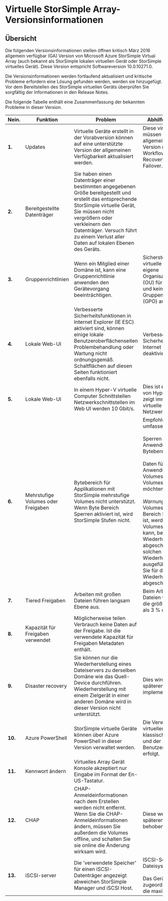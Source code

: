 <properties 
   pageTitle="Versionshinweise Virtual Array StorSimple | Microsoft Azure"
   description="Beschreibt wichtige offene Probleme und Lösungsmöglichkeiten für virtuelle StorSimple-Array."
   services="storsimple"
   documentationCenter=""
   authors="alkohli"
   manager="carmonm"
   editor="" />
<tags 
   ms.service="storsimple"
   ms.devlang="NA"
   ms.topic="article"
   ms.tgt_pltfrm="NA"
   ms.workload="NA"
   ms.date="05/13/2016"
   ms.author="alkohli" />

# <a name="storsimple-virtual-array-release-notes"></a>Virtuelle StorSimple Array-Versionsinformationen

## <a name="overview"></a>Übersicht

Die folgenden Versionsinformationen stellen öffnen kritisch März 2016 allgemein verfügbar (GA) Version von Microsoft Azure StorSimple Virtual Array (auch bekannt als StorSimple lokalen virtuellen Gerät oder StorSimple virtuelles Gerät). Diese Version entspricht Softwareversion 10.0.10271.0.

Die Versionsinformationen werden fortlaufend aktualisiert und kritische Probleme erfordern eine Lösung gefunden werden, werden sie hinzugefügt. Vor dem Bereitstellen des StorSimple virtuellen Geräts überprüfen Sie sorgfältig der Informationen in den Release Notes. 

Die folgende Tabelle enthält eine Zusammenfassung der bekannten Probleme in dieser Version.


| Nein. | Funktion | Problem | Abhilfe-Kommentare |
|-----|--------------------------|----------------------------------------------------------------------------------------------------------------------------------------------------------------------------------------------------------------------------------------------------------------------------|--------------------------------------------------------------------------------------------------------------------------------------------------------------------------------------------------------------------------------------------------------------------------------------------------------------------------------------------------------------------------------------------------------------------------------------------------------------------------------|
| **1.** | Updates | Virtuelle Geräte erstellt in der Vorabversion können auf eine unterstützte Version der allgemeinen Verfügbarkeit aktualisiert werden. | Diese virtuellen Geräte müssen für die allgemeine Verfügbarkeit Version mithilfe eines Workflows Disaster Recovery (DR) ein Failover. |
| **2.** | Bereitgestellte Datenträger | Sie haben einen Datenträger einer bestimmten angegebenen Größe bereitgestellt und erstellt das entsprechende StorSimple virtuelle Gerät, Sie müssen nicht vergrößern oder verkleinern den Datenträger. Versuch führt zu einem Verlust aller Daten auf lokalen Ebenen des Geräts. |   |
| **3.** | Gruppenrichtlinien | Wenn ein Mitglied einer Domäne ist, kann eine Gruppenrichtlinie anwenden den Gerätevorgang beeinträchtigen. | Sicherstellen Sie, dass Ihr virtuelle Array in eine eigene Organisationseinheit (OU) für Active Directory und keine Gruppenrichtlinienobjekte (GPO) angewendet.|
| **4.** | Lokale Web-UI | Verbesserte Sicherheitsfunktionen in Internet Explorer (IE ESC) aktiviert sind, können einige lokale Benutzeroberflächenseiten Problembehandlung oder Wartung nicht ordnungsgemäß. Schaltflächen auf diesen Seiten funktioniert ebenfalls nicht. | Verbesserte Sicherheitsfeatures in Internet Explorer deaktivieren.|
| **5.** | Lokale Web-UI | In einem Hyper-V virtuelle Computer Schnittstellen Netzwerkschnittstellen im Web UI werden 10 Gbit/s. | Dies ist eine Spiegelung von Hyper-V. Hyper-V zeigt immer 10 Gbit/s für virtuelle Netzwerkadapter. |
| **6.** | Mehrstufige Volumes oder Freigaben | Bytebereich für Applikationen mit StorSimple mehrstufige Volumes nicht unterstützt. Wenn Byte Bereich Sperren aktiviert ist, wird StorSimple Stufen nicht. | Empfohlene Maßnahmen umfassen: <br></br>Sperren in die Anwendungslogik Bytebereich deaktivieren.<br></br>Daten für diese Anwendung lokale Volumes mehrstufige Volumes hinzufügen möchten.<br></br>*Warnung*: Wenn lokale Volumes fixiert und Byte Bereich Sperren aktiviert ist, werden die lokalen Volumes online sein kann, bevor die Wiederherstellung abgeschlossen ist. In solchen Fällen ist eine Wiederherstellung ausgeführt wird, müssen Sie für die Wiederherstellung abgeschlossen warten. |
| **7.** | Tiered Freigaben | Arbeiten mit großen Dateien führen langsam Ebene aus. | Beim Arbeiten mit großen Dateien wird empfohlen, die größte Datei kleiner als 3 % der Freigabe ist. |
| **8.** | Kapazität für Freigaben verwendet | Möglicherweise teilen Verbrauch keine Daten auf der Freigabe. Ist die verwendete Kapazität für Freigaben Metadaten enthält. |   |
| **9.** | Disaster recovery | Sie können nur die Wiederherstellung eines Dateiservers zu derselben Domäne wie das Quell-Device durchführen. Wiederherstellung mit einem Zielgerät in einer anderen Domäne wird in dieser Version nicht unterstützt. | Dies wird in einer späteren Version implementiert. |
| **10.** | Azure PowerShell | StorSimple virtuelle Geräte können über Azure PowerShell in dieser Version verwaltet werden. | Die Verwaltung der virtuellen Geräte eines klassischen Azure-Portal und der lokale Web-Benutzeroberfläche erfolgt. |
| **11.** | Kennwort ändern | Virtuelles Array Gerät Konsole akzeptiert nur Eingabe im Format der En-US-Tastatur. |   |
| **12.** | CHAP | CHAP-Anmeldeinformationen nach dem Erstellen werden nicht entfernt. Wenn Sie die CHAP-Anmeldeinformationen ändern, müssen Sie außerdem die Volumes offline, und schalten Sie sie online die Änderung wirksam wird. | Diese werden in einer späteren Version behoben. |
| **13.** | iSCSI-server  | Die 'verwendete Speicher' für einen iSCSI-Datenträger angezeigt abweichen StorSimple Manager und iSCSI Host. | ISCSI-Server hat die Dateisystem-Ansicht.<br></br>Das Gerät erkennt Blöcke zugeordnet wird, wenn die maximale Größe war.|
